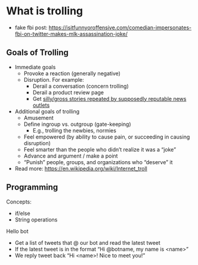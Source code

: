 # What is trolling

- fake fbi post: https://isitfunnyoroffensive.com/comedian-impersonates-fbi-on-twitter-makes-mlk-assassination-joke/

## Goals of Trolling
- Immediate goals
  - Provoke a reaction (generally negative)
  - Disruption. For example:
    - Derail a conversation (concern trolling)
    - Derail a product review page
    - Get [silly/gross stories repeated by supposedly reputable news outlets](https://www.scientificamerican.com/article/internet-troll-sub-culture-s-savage-spoofing-of-mainstream-media-excerpt/)
- Additional goals of trolling
  - Amusement
  - Define ingroup vs. outgroup (gate-keeping)
    - E.g., trolling the newbies, normies
  - Feel empowered (by ability to cause pain, or succeeding in causing disruption)
  - Feel smarter than the people who didn’t realize it was a “joke”
  - Advance and argument / make a point
  - “Punish” people, groups, and organizations who “deserve” it
- Read more: https://en.wikipedia.org/wiki/Internet_troll




## Programming

Concepts:
- if/else
- String operations


Hello bot
- Get a list of tweets that @ our bot and read the latest tweet
- If the latest tweet is in the format “Hi @botname, my name is \<name\>”
- We reply tweet back “Hi \<name\>! Nice to meet you!”
